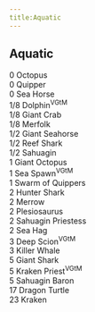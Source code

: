 ```yaml
---
title:Aquatic
---
```


## Aquatic
0 Octopus  
0 Quipper  
0 Sea Horse  
1/8 Dolphin<sup>VGtM</sup>  
1/8 Giant Crab  
1/8 Merfolk  
1/2 Giant Seahorse  
1/2 Reef Shark  
1/2 Sahuagin  
1 Giant Octopus  
1 Sea Spawn<sup>VGtM</sup>  
1 Swarm of Quippers  
2 Hunter Shark  
2 Merrow  
2 Plesiosaurus  
2 Sahuagin Priestess  
2 Sea Hag  
3 Deep Scion<sup>VGtM</sup>  
3 Killer Whale  
5 Giant Shark  
5 Kraken Priest<sup>VGtM</sup>   
5 Sahuagin Baron  
17 Dragon Turtle  
23 Kraken  
